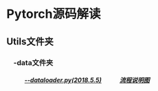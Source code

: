 # Pytorch源码解读
## Utils文件夹  
### 　-data文件夹 
##### 　　　[--dataloader.py(2018.5.5)](/utils/data/dataloder.py)　　　[流程说明图](https://github.com/Liu-Yicheng/Pytorch-/raw/master/utils/data/dataloader.png) 

